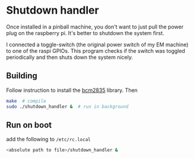 # Shutdown handler
Once installed in a pinball machine, you don't want to just pull the
power plug on the raspberry pi. It's better to shutdown the system first.

I connected a toggle-switch (the original power switch of my EM machine)
to one of the raspi GPIOs. This program checks if the switch was toggled
periodically and then shuts down the system nicely.

## Building
Follow instruction to install the
[bcm2835](https://www.airspayce.com/mikem/bcm2835/) library. Then

```bash
make  # compile
sudo ./shutdown_handler &  # run in background
```

## Run on boot
add the following to `/etc/rc.local`
```bash
<absolute path to file>/shutdown_handler &
```
